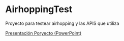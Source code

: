 # AirhoppingTest
Proyecto para testear airhopping y las APIS que utiliza

[Presentación Poryecto (PowerPoint)](https://docs.google.com/presentation/d/1H1Y4sNlCm-fVZaCFdwrQAtkmFn3pN3pIGCgkKRze4No/edit?usp=sharing)


